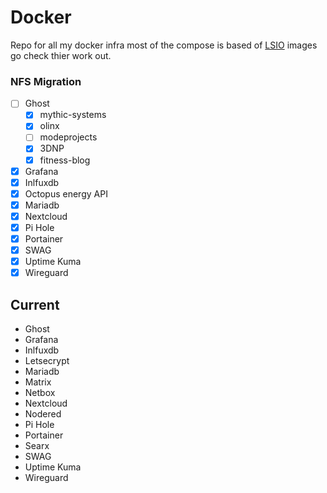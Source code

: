 # Docker
Repo for all my docker infra most of the compose is based of [LSIO](https://www.linuxserver.io) images go check thier work out.

### NFS Migration

- [ ] Ghost
    - [x] mythic-systems
    - [x] olinx
    - [ ] modeprojects
    - [x] 3DNP 
    - [x] fitness-blog
- [x] Grafana
- [x] Inlfuxdb
- [x] Octopus energy API
- [x] Mariadb
- [x] Nextcloud
- [x] Pi Hole
- [x] Portainer
- [x] SWAG
- [x] Uptime Kuma
- [x] Wireguard

## Current

- Ghost
- Grafana
- Inlfuxdb
- Letsecrypt
- Mariadb
- Matrix
- Netbox
- Nextcloud
- Nodered
- Pi Hole
- Portainer
- Searx
- SWAG
- Uptime Kuma
- Wireguard




